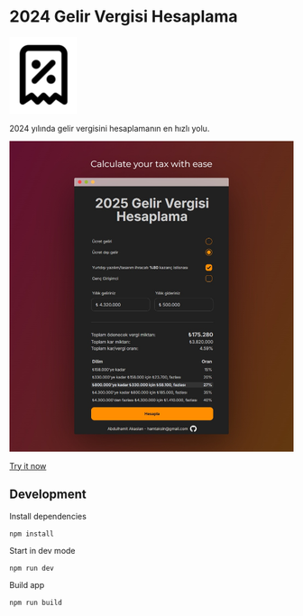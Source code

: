 # 2024 Gelir Vergisi Hesaplama
<img src="./assets/logo2.png" />

2024 yılında gelir vergisini hesaplamanın en hızlı yolu.


<img src="./assets/preview_2025.jpg" />

[Try it now](https://hamitaksln.github.io/tax-calculator/)

## Development

Install dependencies
```
npm install
```

Start in dev mode
```
npm run dev
```

Build app
```
npm run build
```
